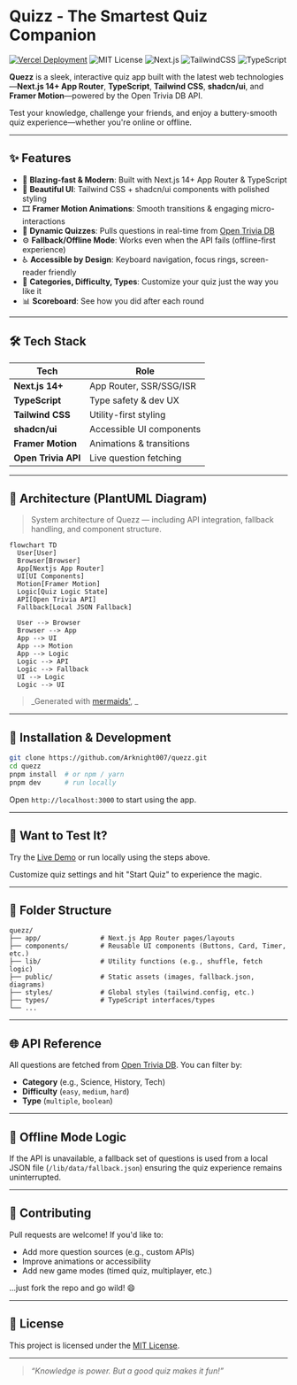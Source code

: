 # Quizz - The Smartest Quiz Companion

[![Vercel Deployment](https://vercelbadge.vercel.app/api/Arknight007/quezz)](https://quezz.vercel.app)
![MIT License](https://img.shields.io/github/license/Arknight007/quizz-game)
![Next.js](https://img.shields.io/badge/Built%20with-Next.js-000?logo=next.js&logoColor=white)
![TailwindCSS](https://img.shields.io/badge/Styled%20with-Tailwind%20CSS-38BDF8?logo=tailwindcss&logoColor=white)
![TypeScript](https://img.shields.io/badge/Powered%20by-TypeScript-3178C6?logo=typescript&logoColor=white)

**Quezz** is a sleek, interactive quiz app built with the latest web technologies—**Next.js 14+ App Router**, **TypeScript**, **Tailwind CSS**, **shadcn/ui**, and **Framer Motion**—powered by the Open Trivia DB API.

Test your knowledge, challenge your friends, and enjoy a buttery-smooth quiz experience—whether you're online or offline.

---

## ✨ Features

- 🚀 **Blazing-fast & Modern**: Built with Next.js 14+ App Router & TypeScript  
- 🎨 **Beautiful UI**: Tailwind CSS + shadcn/ui components with polished styling  
- 🎞️ **Framer Motion Animations**: Smooth transitions & engaging micro-interactions  
- 🧩 **Dynamic Quizzes**: Pulls questions in real-time from [Open Trivia DB](https://opentdb.com/)  
- ⚙️ **Fallback/Offline Mode**: Works even when the API fails (offline-first experience)  
- ♿ **Accessible by Design**: Keyboard navigation, focus rings, screen-reader friendly  
- 🧠 **Categories, Difficulty, Types**: Customize your quiz just the way you like it  
- 📊 **Scoreboard**: See how you did after each round  

---

## 🛠️ Tech Stack

| Tech              | Role                      |
|-------------------|---------------------------|
| **Next.js 14+**   | App Router, SSR/SSG/ISR   |
| **TypeScript**    | Type safety & dev UX      |
| **Tailwind CSS**  | Utility-first styling     |
| **shadcn/ui**     | Accessible UI components  |
| **Framer Motion** | Animations & transitions  |
| **Open Trivia API** | Live question fetching  |

---

## 🧱 Architecture (PlantUML Diagram)

> System architecture of Quezz — including API integration, fallback handling, and component structure.

```mermaid
flowchart TD
  User[User]
  Browser[Browser]
  App[Nextjs App Router]
  UI[UI Components]
  Motion[Framer Motion]
  Logic[Quiz Logic State]
  API[Open Trivia API]
  Fallback[Local JSON Fallback]

  User --> Browser
  Browser --> App
  App --> UI
  App --> Motion
  App --> Logic
  Logic --> API
  Logic --> Fallback
  UI --> Logic
  Logic --> UI
```

> _Generated with [mermaids'](https://plantuml.com/), _

---

## 🚧 Installation & Development

```bash
git clone https://github.com/Arknight007/quezz.git
cd quezz
pnpm install  # or npm / yarn
pnpm dev      # run locally
```

Open `http://localhost:3000` to start using the app.

---

## 🧪 Want to Test It?

Try the [Live Demo](https://quezz.vercel.app) or run locally using the steps above.

Customize quiz settings and hit "Start Quiz" to experience the magic.

---

## 📁 Folder Structure

```
quezz/
├── app/               # Next.js App Router pages/layouts
├── components/        # Reusable UI components (Buttons, Card, Timer, etc.)
├── lib/               # Utility functions (e.g., shuffle, fetch logic)
├── public/            # Static assets (images, fallback.json, diagrams)
├── styles/            # Global styles (tailwind.config, etc.)
├── types/             # TypeScript interfaces/types
└── ...
```

---

## 🌐 API Reference

All questions are fetched from [Open Trivia DB](https://opentdb.com/api_config.php). You can filter by:

- **Category** (e.g., Science, History, Tech)  
- **Difficulty** (`easy`, `medium`, `hard`)  
- **Type** (`multiple`, `boolean`)  

---

## 📡 Offline Mode Logic

If the API is unavailable, a fallback set of questions is used from a local JSON file (`/lib/data/fallback.json`) ensuring the quiz experience remains uninterrupted.

---

## 🤝 Contributing

Pull requests are welcome! If you'd like to:

- Add more question sources (e.g., custom APIs)  
- Improve animations or accessibility  
- Add new game modes (timed quiz, multiplayer, etc.)  

...just fork the repo and go wild! 😄

---

## 📜 License

This project is licensed under the [MIT License](LICENSE).


---

> _“Knowledge is power. But a good quiz makes it fun!”_
